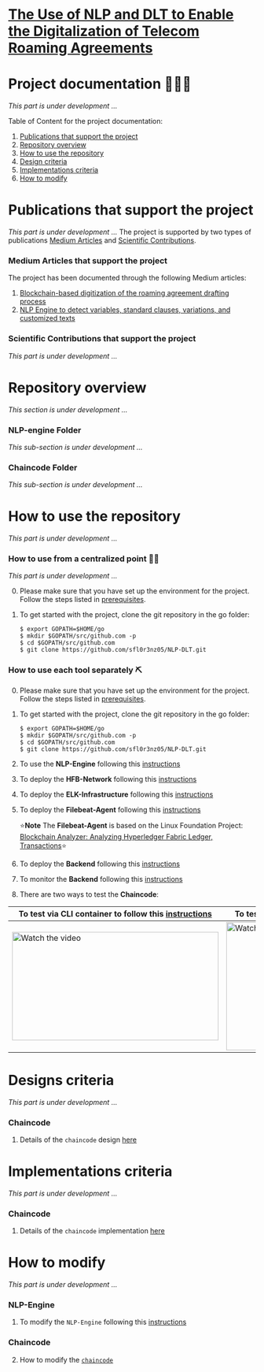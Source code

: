 # [The Use of NLP and DLT to Enable the Digitalization of Telecom Roaming Agreements](https://wiki.hyperledger.org/display/INTERN/Project+Plan%3A+The+Use+of+NLP+and+DLT+to+Enable+the+Digitalization+of+Telecom+Roaming+Agreements)

# Project documentation 📕📗📘

*This part is under development ...*

Table of Content for the project documentation:

1. [Publications that support the project](https://github.com/sfl0r3nz05/NLP-DLT/tree/sentencelvl#publications-that-support-the-project)
2. [Repository overview](https://github.com/sfl0r3nz05/nlp-dlt/tree/sentencelvl#repository-overview)
2. [How to use the repository](https://github.com/sfl0r3nz05/nlp-dlt/tree/sentencelvl#how-to-use-the-repository)
3. [Design criteria](https://github.com/sfl0r3nz05/NLP-DLT/tree/sentencelvl#designs-criteria)
4. [Implementations criteria](https://github.com/sfl0r3nz05/NLP-DLT/tree/sentencelvl#implementations-criteria)
5. [How to modify](https://github.com/sfl0r3nz05/NLP-DLT/tree/sentencelvl#how-to-modify)

# Publications that support the project

*This part is under development ...*
The project is supported by two types of publications [Medium Articles](https://github.com/sfl0r3nz05/NLP-DLT/tree/sentencelvl#medium-articles-that-support-the-project) and [Scientific Contributions](https://github.com/sfl0r3nz05/NLP-DLT/tree/sentencelvl#scientific-contributions-that-support-the-project).

### Medium Articles that support the project
The project has been documented through the following Medium articles:
1. [Blockchain-based digitization of the roaming agreement drafting process](https://medium.com/@sfl0r3nz05/blockchain-based-digitization-of-the-roaming-agreement-drafting-process-dec003923521)
2. [NLP Engine to detect variables, standard clauses, variations, and customized texts](https://medium.com/@sfl0r3nz05/nlp-engine-to-detect-variables-standard-clauses-variations-and-customized-texts-893ff9f903e5)

### Scientific Contributions that support the project

*This part is under development ...*

# Repository overview

*This section is under development ...*

### NLP-engine Folder
*This sub-section is under development ...*
### Chaincode Folder
*This sub-section is under development ...*

# How to use the repository

*This part is under development ...*

### How to use from a centralized point 🦾🦿

*This part is under development ...*

0. Please make sure that you have set up the environment for the project. Follow the steps listed in [prerequisites](https://github.com/sfl0r3nz05/NLP-DLT/blob/sentencelvl/documentation/readme/prerequisites.md).

1. To get started with the project, clone the git repository in the go folder:

    ```
    $ export GOPATH=$HOME/go
    $ mkdir $GOPATH/src/github.com -p
    $ cd $GOPATH/src/github.com  
    $ git clone https://github.com/sfl0r3nz05/NLP-DLT.git
    ```

### How to use each tool separately ⛏

0. Please make sure that you have set up the environment for the project. Follow the steps listed in [prerequisites](https://github.com/sfl0r3nz05/NLP-DLT/blob/sentencelvl/documentation/readme/prerequisites.md).

1. To get started with the project, clone the git repository in the go folder:

    ```
    $ export GOPATH=$HOME/go
    $ mkdir $GOPATH/src/github.com -p
    $ cd $GOPATH/src/github.com  
    $ git clone https://github.com/sfl0r3nz05/NLP-DLT.git
    ```

2. To use the **NLP-Engine** following this [instructions](https://github.com/sfl0r3nz05/NLP-DLT/blob/sentencelvl/documentation/readme/nlp-engine-use.md)

3. To deploy the **HFB-Network** following this [instructions](https://github.com/sfl0r3nz05/NLP-DLT/blob/sentencelvl/documentation/readme/hfb-network-use.md)

4. To deploy the **ELK-Infrastructure** following this [instructions](https://github.com/sfl0r3nz05/NLP-DLT/blob/sentencelvl/documentation/readme/elk-network-use.md)

5. To deploy the **Filebeat-Agent** following this [instructions](https://github.com/sfl0r3nz05/NLP-DLT/blob/sentencelvl/documentation/readme/filebeat-agent-use.md)

    ⭐**Note** The **Filebeat-Agent** is based on the Linux Foundation Project: [Blockchain Analyzer: Analyzing Hyperledger Fabric Ledger, Transactions](https://github.com/hyperledger-labs/blockchain-analyzer)⭐

6. To deploy the **Backend** following this [instructions](https://github.com/sfl0r3nz05/NLP-DLT/blob/sentencelvl/documentation/readme/backend-use.md)

7. To monitor the **Backend** following this [instructions](https://github.com/sfl0r3nz05/NLP-DLT/blob/sentencelvl/documentation/readme/monitoring.md)

8. There are two ways to test the **Chaincode**:

|To test via CLI container to follow this [instructions](https://github.com/sfl0r3nz05/NLP-DLT/blob/sentencelvl/documentation/readme/chaincode-test-cli.md)|To test via POSTMAN tool to follow this [instructions](https://github.com/sfl0r3nz05/NLP-DLT/blob/sentencelvl/documentation/readme/chaincode-test-postman.md)|
|---|---|
|<a href="https://youtu.be/KnRWKfw3oQM" target="_blank"><img src="https://github.com/sfl0r3nz05/NLP-DLT/blob/sentencelvl/documentation/images/Kibana.png" alt="Watch the video" width="420" height="220"/></a>|<a      href="https://youtu.be/xk5uwrzAaJw" target="_blank"><img src="https://github.com/sfl0r3nz05/NLP-DLT/blob/sentencelvl/documentation/images/Postman.png" alt="Watch the video" width="440" height="260"/></a>|

# Designs criteria
*This part is under development ...*

### Chaincode
1. Details of the `chaincode` design [here](https://github.com/sfl0r3nz05/NLP-DLT/blob/sentencelvl/documentation/readme/chaincode-design.md)

# Implementations criteria
*This part is under development ...*

### Chaincode
1. Details of the `chaincode` implementation [here](https://github.com/sfl0r3nz05/NLP-DLT/blob/sentencelvl/documentation/readme/chaincode-implementation.md)

# How to modify
*This part is under development ...*

### NLP-Engine
1. To modify the `NLP-Engine` following this [instructions](https://github.com/sfl0r3nz05/NLP-DLT/blob/sentencelvl/documentation/readme/nlp-engine-edit.md)

### Chaincode
2. How to modify the [`chaincode`](https://github.com/sfl0r3nz05/NLP-DLT/blob/sentencelvl/documentation/readme/chaincode-modification.md)